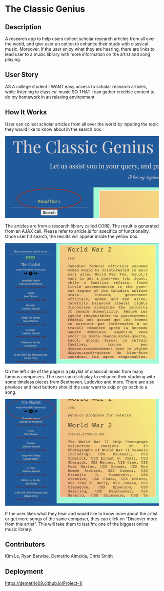 # The Classic Genius

## Description 

A research app to help users collect scholar research articles from all over the world, and give user an option to enhance their study with classical music. Moreover, if the user enjoy what they are hearing, there are links to lead user to a music library with more information on the artist and song playing. 

## User Story

AS A college student 
I WANT easy access to scholar research articles, while listening to classical music
SO THAT I can gather credible content to do my homework in an relaxing environment

## How It Works 

User can collect scholar articles from all over the world by inputing the topic they would like to know about in the search box. 

<img src="screenshots/searchEx.png">

The articles are from a research library called CORE. The result is generated from an AJAX call. Please refer to article.js for specifics of functionality. Once user hit search, the results will appear inside the yellow box. 

<img src="screenshots/searchresult.png">

On the left side of the page is a playlist of classical music from many famous composers. The user can click play to enhance their studying with some timeless pieces from Beethoven, Ludovico and more. There are also previous and next buttons should the user want to skip or go back to a song. 

<img src="screenshots/playlist.png">

If the user likes what they hear and would like to know more about the artist or get more songs of the same composer, they can click on "Discover more from this artist". This will take them to last.fm: one of the biggest online music library. 

## Contributors
Kim Le, Ryan Barwise, Demetrio Almeida, Chris Smith

## Deployment
 https://demetrio09.github.io/Project-1/
